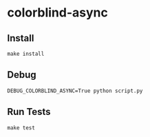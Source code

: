 # colorblind-async

## Install

`make install`


## Debug

`DEBUG_COLORBLIND_ASYNC=True python script.py`


## Run Tests

`make test`
